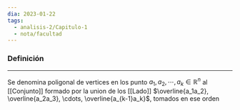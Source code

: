 ```yaml
---
dia: 2023-01-22
tags:
  - analisis-2/Capitulo-1
  - nota/facultad
---
```

### Definición
---
Se denomina poligonal de vertices en los punto $a_1, a_2, \cdots, a_k \in \mathbb{R}^n$ al [[Conjunto]] formado por la union de los [[Lado]] $\overline{a_1a_2}, \overline{a_2a_3}, \cdots, \overline{a_{k-1}a_k}$, tomados en ese orden